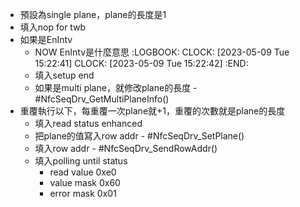 - 預設為single plane，plane的長度是1
- 填入nop for twb
- 如果是EnIntv
	- NOW EnIntv是什麼意思
	  :LOGBOOK:
	  CLOCK: [2023-05-09 Tue 15:22:41]
	  CLOCK: [2023-05-09 Tue 15:22:42]
	  :END:
	- 填入setup end
	- 如果是multi plane，就修改plane的長度 - #NfcSeqDrv_GetMultiPlaneInfo()
- 重覆執行以下，每重覆一次plane就+1，重覆的次數就是plane的長度
	- 填入read status enhanced
	- 把plane的值寫入row addr - #NfcSeqDrv_SetPlane()
	- 填入row addr - #NfcSeqDrv_SendRowAddr()
	- 填入polling until status
		- read value 0xe0
		- value mask 0x60
		- error mask 0x01
